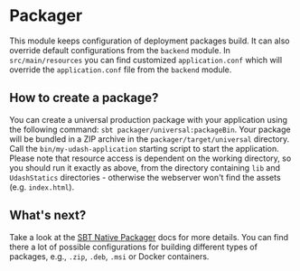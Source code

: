 # Packager

This module keeps configuration of deployment packages build. It can also override default configurations
from the `backend` module. In `src/main/resources` you can find customized `application.conf` which will override
the `application.conf` file from the `backend` module.

## How to create a package?

You can create a universal production package with your application using the following command: 
`sbt packager/universal:packageBin`. 
Your package will be bundled in a ZIP archive in the `packager/target/universal` directory.
Call the `bin/my-udash-application` starting script to start the application. Please note that resource access is dependent on the working directory, so you should run it exactly as above, from the directory containing `lib` and `UdashStatics` directories - otherwise the webserver won't find the assets (e.g. `index.html`).

## What's next?

Take a look at the [SBT Native Packager](https://github.com/sbt/sbt-native-packager) 
docs for more details. You can find there a lot of possible configurations for building 
different types of packages, e.g., `.zip`, `.deb`, `.msi` or Docker containers.

